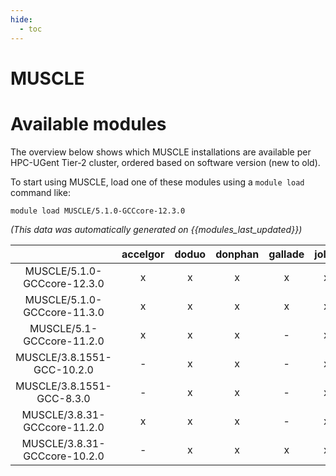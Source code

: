 ```yaml
---
hide:
  - toc
---
```


MUSCLE
======

# Available modules


The overview below shows which MUSCLE installations are available per HPC-UGent Tier-2 cluster, ordered based on software version (new to old).

To start using MUSCLE, load one of these modules using a `module load` command like:

```shell
module load MUSCLE/5.1.0-GCCcore-12.3.0
```

*(This data was automatically generated on {{modules_last_updated}})*  

| |accelgor|doduo|donphan|gallade|joltik|shinx|skitty|
| :---: | :---: | :---: | :---: | :---: | :---: | :---: | :---: |
|MUSCLE/5.1.0-GCCcore-12.3.0|x|x|x|x|x|-|x|
|MUSCLE/5.1.0-GCCcore-11.3.0|x|x|x|x|x|-|-|
|MUSCLE/5.1-GCCcore-11.2.0|x|x|x|-|x|-|-|
|MUSCLE/3.8.1551-GCC-10.2.0|-|x|x|-|x|-|-|
|MUSCLE/3.8.1551-GCC-8.3.0|-|x|x|-|x|-|-|
|MUSCLE/3.8.31-GCCcore-11.2.0|x|x|x|-|x|-|-|
|MUSCLE/3.8.31-GCCcore-10.2.0|-|x|x|x|x|-|-|
